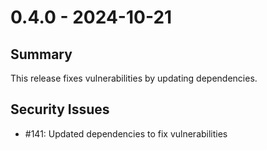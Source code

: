 # 0.4.0 - 2024-10-21

## Summary

This release fixes vulnerabilities by updating dependencies.

## Security Issues

* #141: Updated dependencies to fix vulnerabilities